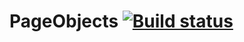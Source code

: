 # PageObjects [![Build status](https://ci.appveyor.com/api/projects/status/2a52ok4bqg7d2dw2?svg=true)](https://ci.appveyor.com/project/Aleks4404/pageobjects)